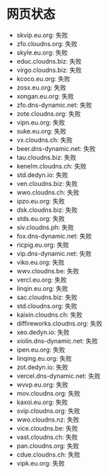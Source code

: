 # 网页状态
- skvip.eu.org: 失败
- zfo.cloudns.org: 失败
- skyle.eu.org: 失败
- educ.cloudns.biz: 失败
- virgo.cloudns.biz: 失败
- kcoco.eu.org: 失败
- zosx.eu.org: 失败
- xongan.eu.org: 失败
- zfo.dns-dynamic.net: 失败
- zote.cloudns.org: 失败
- vipn.eu.org: 失败
- suke.eu.org: 失败
- vx.cloudns.ch: 失败
- beer.dns-dynamic.net: 失败
- tau.cloudns.biz: 失败
- kenelm.cloudns.ch: 失败
- std.dedyn.io: 失败
- ven.cloudns.biz: 失败
- wwo.cloudns.ch: 失败
- ipzo.eu.org: 失败
- dsk.cloudns.biz: 失败
- stds.eu.org: 失败
- siv.cloudns.ph: 失败
- fox.dns-dynamic.net: 失败
- ricpig.eu.org: 失败
- vip.dns-dynamic.net: 失败
- viko.eu.org: 失败
- wwv.cloudns.be: 失败
- vercl.eu.org: 失败
- linqin.eu.org: 失败
- sac.cloudns.biz: 失败
- std.cloudns.org: 失败
- kaixin.cloudns.ch: 失败
- diffireworks.cloudns.org: 失败
- xeo.dedyn.io: 失败
- xiolin.dns-dynamic.net: 失败
- ipen.eu.org: 失败
- linqing.eu.org: 失败
- zot.dedyn.io: 失败
- vercel.dns-dynamic.net: 失败
- wvvp.eu.org: 失败
- mov.cloudns.org: 失败
- kaxoi.eu.org: 失败
- svip.cloudns.org: 失败
- wwo.cloudns.nz: 失败
- vice.cloudns.be: 失败
- vast.cloudns.ch: 失败
- pan.cloudns.org: 失败
- cdue.cloudns.ch: 失败
- vipk.eu.org: 失败
